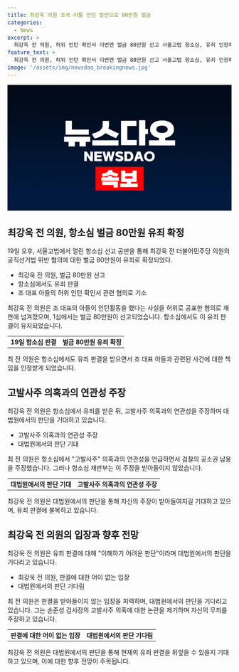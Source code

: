 ```yaml
---
title: 최강욱 의원 조국 아들 인턴 발언으로 80만원 벌금
categories:
  - News
excerpt: >
  최강욱 전 의원, 허위 인턴 확인서 이번엔 벌금 80만원 선고 서울고법 항소심, 유죄 인정하며 80만원 벌금 선고 최 의원, 대법원에서 바로잡아야 손준성 고발사주 연관성 부인 조 대표 아들 인턴활동 허위주장으로 과거에도 징역형 판결 받았던 최 전 의원
feature_text: >
  최강욱 전 의원, 허위 인턴 확인서 이번엔 벌금 80만원 선고 서울고법 항소심, 유죄 인정하며 80만원 벌금 선고 최 의원, 대법원에서 바로잡아야 손준성 고발사주 연관성 부인 조 대표 아들 인턴활동 허위주장으로 과거에도 징역형 판결 받았던 최 전 의원
image: '/assets/img/newsdao_breakingnews.jpg'
---
```


<p><img src="/assets/img/newsdao_breakingnews.jpg" alt="koreaapp 속보" /></p>

<h2 data-ke-size="size26">최강욱 전 의원, 항소심 벌금 80만원 유죄 확정</h2>

<p data-ke-size="size16">19일 오후, 서울고법에서 열린 항소심 선고 공판을 통해 최강욱 전 더불어민주당 의원의 공직선거법 위반 혐의에 대한 벌금 80만원이 유죄로 확정되었다.</p>

<ul>
  <li>최강욱 전 의원, 벌금 80만원 선고</li>
  <li>항소심에서도 유죄 판결</li>
  <li>조 대표 아들의 허위 인턴 확인서 관련 혐의로 기소</li>
</ul>

<p data-ke-size="size16">최강욱 전 의원은 조 대표의 아들이 인턴활동을 했다는 사실을 허위로 공표한 혐의로 재판에 넘겨졌으며, 1심에서는 벌금 80만원이 선고되었습니다. 항소심에서도 이 유죄 판결이 유지되었습니다.</p>

<table>
  <tr>
    <td style="text-align: center; height: 17px;"><b>19일 항소심 판결</b></td>
    <td style="text-align: center; height: 17px;"><b>벌금 80만원 유죄 확정</b></td>
  </tr>
</table>

<p data-ke-size="size16">최 전 의원은 항소심에서도 유죄 판결을 받으면서 조 대표 아들과 관련된 사건에 대한 책임을 인정받게 되었습니다.</p>

<h2 data-ke-size="size26">고발사주 의혹과의 연관성 주장</h2>

<p data-ke-size="size16">최강욱 전 의원은 항소심에서 유죄를 받은 뒤, 고발사주 의혹과의 연관성을 주장하며 대법원에서의 판단을 기대하고 있습니다.</p>

<ul>
  <li>고발사주 의혹과의 연관성 주장</li>
  <li>대법원에서의 판단 기대</li>
</ul>

<p data-ke-size="size16">최 전 의원은 항소심에서 "고발사주" 의혹과의 연관성을 언급하면서 검찰의 공소권 남용을 주장했습니다. 그러나 항소심 재판부는 이 주장을 받아들이지 않았습니다.</p>

<table>
  <tr>
    <td style="text-align: center; height: 17px;"><b>대법원에서의 판단 기대</b></td>
    <td style="text-align: center; height: 17px;"><b>고발사주 의혹과의 연관성 주장</b></td>
  </tr>
</table>

<p data-ke-size="size16">최강욱 전 의원은 대법원에서의 판단을 통해 자신의 주장이 받아들여지길 기대하고 있으며, 유죄 판결에 불복하고 있습니다.</p>

<h2 data-ke-size="size26">최강욱 전 의원의 입장과 향후 전망</h2>

<p data-ke-size="size16">최강욱 전 의원은 유죄 판결에 대해 "이해하기 어려운 판단"이라며 대법원에서의 판단을 기다리고 있습니다.</p>

<ul>
  <li>최강욱 전 의원, 판결에 대한 어이 없는 입장</li>
  <li>대법원에서의 판단 기다림</li>
</ul>

<p data-ke-size="size16">최 전 의원은 판결을 받아들이지 않는 입장을 피력하며, 대법원에서의 판단을 기다리고 있습니다. 그는 손준성 검사장의 고발사주 의혹에 대한 논란을 제기하며 자신의 무죄를 주장하고 있습니다.</p>

<table>
  <tr>
    <td style="text-align: center; height: 17px;"><b>판결에 대한 어이 없는 입장</b></td>
    <td style="text-align: center; height: 17px;"><b>대법원에서의 판단 기다림</b></td>
  </tr>
</table>

<p data-ke-size="size16">최강욱 전 의원은 대법원에서의 판단을 통해 현재의 유죄 판결을 뒤엎을 수 있을지 기대하고 있으며, 이에 대한 향후 전망이 주목됩니다.</p>

